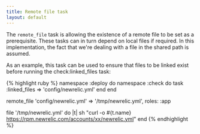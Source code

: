 ```yaml
---
title: Remote file task
layout: default
---
```


The `remote_file` task is allowing the existence of a remote file to be set as a prerequisite. These tasks can in turn depend on local files if required. In this implementation, the fact that we're dealing with a file in the shared path is assumed.

As an example, this task can be used to ensure that files to be linked exist
before running the check:linked_files task:

{% highlight ruby %}
namespace :deploy do
  namespace :check do
    task :linked_files => 'config/newrelic.yml'
  end
end

remote_file 'config/newrelic.yml' => '/tmp/newrelic.yml', roles: :app

file '/tmp/newrelic.yml' do |t|
  sh "curl -o #{t.name} https://rpm.newrelic.com/accounts/xx/newrelic.yml"
end
{% endhighlight %}
